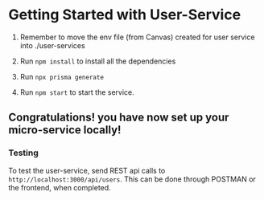 # Getting Started with User-Service

1. Remember to move the env file (from Canvas) created for user service into ./user-services

2. Run `npm install` to install all the dependencies

3. Run `npx prisma generate`

4. Run `npm start` to start the service.

## Congratulations! you have now set up your micro-service locally!

### Testing

To test the user-service, send REST api calls to `http://localhost:3000/api/users`.
This can be done through POSTMAN or the frontend, when completed.
